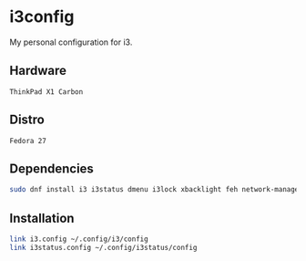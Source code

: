 # i3config
My personal configuration for i3.

## Hardware
`ThinkPad X1 Carbon`

## Distro
`Fedora 27`

## Dependencies
```bash
sudo dnf install i3 i3status dmenu i3lock xbacklight feh network-manager-applet lxappearance
```

## Installation
```bash
link i3.config ~/.config/i3/config
link i3status.config ~/.config/i3status/config
```